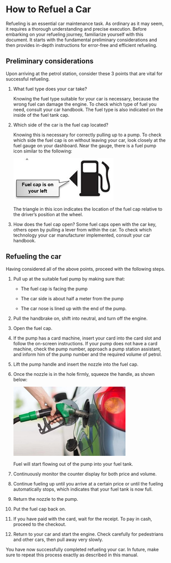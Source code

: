 # How to Refuel a Car

Refueling is an essential car maintenance task. As ordinary as it may seem, it requires a thorough understanding and precise execution. Before embarking on your refueling journey, familiarize yourself with this document. It starts with the fundamental preliminary considerations and then provides in-depth instructions for error-free and efficient refueling.

## Preliminary considerations

Upon arriving at the petrol station, consider these 3 points that are vital for successful refueling.
1.	What fuel type does your car take?

    Knowing the fuel type suitable for your car is necessary, because the wrong fuel can damage the engine. To check which type  of fuel you need, consult your car handbook. The fuel type is also indicated on the inside of the fuel tank cap.

2.	Which side of the car is the fuel cap located?

    Knowing this is necessary for correctly pulling up to a pump. To check which side the fuel cap is on without leaving your car, look closely at the fuel gauge on your dashboard. Near the gauge, there is a fuel pump icon similar to the following:
    
    ![Figure 1](RH_test_1.jpg)
    
    The triangle in this icon indicates the location of the fuel cap relative to the driver’s position at the wheel.
    
3.	How does the fuel cap open?
    Some fuel caps open with the car key, others open by pulling a lever from within the car. To check which technology your car manufacturer implemented, consult your car handbook.
    
## Refueling the car

Having considered all of the above points, proceed with the following steps.

1.	Pull up at the suitable fuel pump by making sure that:

    - The fuel cap is facing the pump

    - The car side is about half a meter from the pump

    - The car nose is lined up with the end of the pump.

2.	Pull the handbrake on, shift into neutral, and turn off the engine.

3.	Open the fuel cap.

4.	If the pump has a card machine, insert your card into the card slot and follow the on-screen instructions. 
    If your pump does not have a card machine, check the pump number, approach a pump station assistant, and inform him of the pump number and the required volume of petrol.

5.	Lift the pump handle and insert the nozzle into the fuel cap.

6.	Once the nozzle is in the hole firmly, squeeze the handle, as shown below:

    ![Figure 2](RH_test_2.jpg)

    Fuel will start flowing out of the pump into your fuel tank.

7.	Continuously monitor the counter display for both price and volume.

8.	Continue fueling up until you arrive at a certain price or until the fueling automatically stops, which indicates that your fuel tank is now full.

9.	Return the nozzle to the pump.

10.	Put the fuel cap back on.

11.	If you have paid with the card, wait for the receipt.
    To pay in cash, proceed to the checkout.

12.	Return to your car and start the engine. Check carefully for pedestrians and other cars, then pull away very slowly.

You have now successfully completed refueling your car. In future, make sure to repeat this process exactly as described in this manual.
